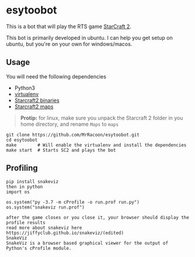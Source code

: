 esytoobot
=========

This is a bot that will play the RTS game [StarCraft 2](https://starcraft2.com/en-us/).

This bot is primarily developed in ubuntu. I can help you get setup on ubuntu, but you're on your own for windows/macos.

Usage
-------

You will need the following dependencies

* Python3
* [virtualenv](https://virtualenv.pypa.io/en/latest/)
* [Starcraft2 binaries](https://github.com/Blizzard/s2client-proto#downloads)
* [Starcraft2 maps](https://github.com/Blizzard/s2client-proto#map-packs)

> **Protip:** for linux, make sure you unpack the Starcraft 2 folder in you home directory, and rename `Maps` to `maps`

```shell
git clone https://github.com/MrRacoon/esytoobot.git
cd esytoobot
make        # Will enable the virtualenv and install the dependencies
make start  # Starts SC2 and plays the bot
```


Profiling
---------

```
pip install snakeviz
then in python
import os

os.system("py -3.7 -m cProfile -o run.prof run.py")
os.system("snakeviz run.prof")

after the game closes or you close it, your browser should display the profile results
read more about snakeviz here https://jiffyclub.github.io/snakeviz/(edited)
SnakeViz
SnakeViz is a browser based graphical viewer for the output of Python's cProfile module.
```